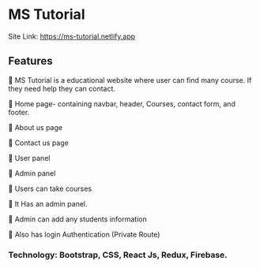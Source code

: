 # MS Tutorial 

Site Link: https://ms-tutorial.netlify.app

## Features

 MS Tutorial is a educational website where user can find many course. If they need help they can contact.

 Home page- containing navbar, header, Courses, contact form, and footer.

 About us page

 Contact us page

 User panel

 Admin panel

 Users can take courses

 It Has an admin panel.

 Admin can add any students information 

 Also has login Authentication (Private Route)

### Technology: Bootstrap, CSS, React Js, Redux, Firebase.
